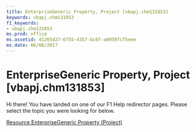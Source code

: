 ```yaml
---
title: EnterpriseGeneric Property, Project [vbapj.chm131853]
keywords: vbapj.chm131853
f1_keywords:
- vbapj.chm131853
ms.prod: office
ms.assetid: 41265d27-6755-4357-bc6f-a09597cf5eee
ms.date: 06/08/2017
---
```



# EnterpriseGeneric Property, Project [vbapj.chm131853]

Hi there! You have landed on one of our F1 Help redirector pages. Please select the topic you were looking for below.

[Resource.EnterpriseGeneric Property (Project)](http://msdn.microsoft.com/library/2d84434e-8b75-b5e5-4c4b-80d2ff2a2dbd%28Office.15%29.aspx)

